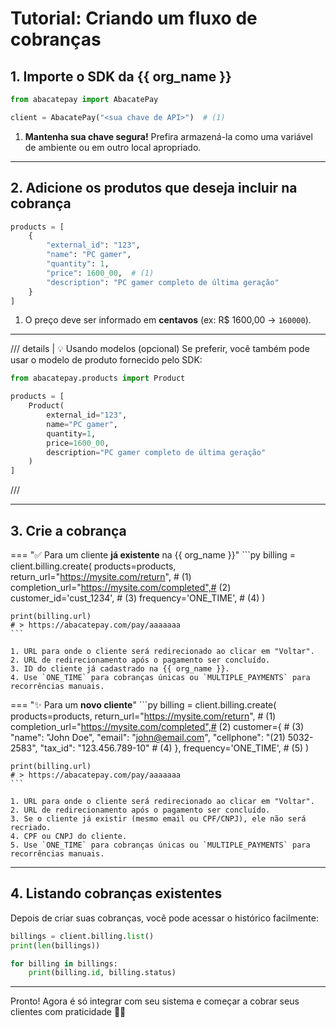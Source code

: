 # Tutorial: Criando um fluxo de cobranças

## 1. Importe o SDK da {{ org_name }}

```py
from abacatepay import AbacatePay

client = AbacatePay("<sua chave de API>")  # (1)
```

1. **Mantenha sua chave segura!** Prefira armazená-la como uma variável de ambiente ou em outro local apropriado.

---

## 2. Adicione os produtos que deseja incluir na cobrança

```py
products = [
    {
        "external_id": "123",
        "name": "PC gamer",
        "quantity": 1,
        "price": 1600_00,  # (1)
        "description": "PC gamer completo de última geração"
    }
]
```

1. O preço deve ser informado em **centavos** (ex: R\$ 1600,00 → `160000`).

---

/// details | 💡 Usando modelos (opcional)
Se preferir, você também pode usar o modelo de produto fornecido pelo SDK:

```py
from abacatepay.products import Product

products = [
    Product(
        external_id="123",
        name="PC gamer",
        quantity=1,
        price=1600_00,
        description="PC gamer completo de última geração"
    )
]
```
///

---

## 3. Crie a cobrança
=== "✅ Para um cliente **já existente** na {{ org_name }}"
    ```py
    billing = client.billing.create(
        products=products,
        return_url="https://mysite.com/return",       # (1)
        completion_url="https://mysite.com/completed",# (2)
        customer_id='cust_1234',                      # (3)
        frequency='ONE_TIME',                         # (4)
    )

    print(billing.url)
    # > https://abacatepay.com/pay/aaaaaaa
    ```

    1. URL para onde o cliente será redirecionado ao clicar em "Voltar".
    2. URL de redirecionamento após o pagamento ser concluído.
    3. ID do cliente já cadastrado na {{ org_name }}.
    4. Use `ONE_TIME` para cobranças únicas ou `MULTIPLE_PAYMENTS` para recorrências manuais.

=== "✨ Para um **novo cliente**"
    ```py
    billing = client.billing.create(
        products=products,
        return_url="https://mysite.com/return",       # (1)
        completion_url="https://mysite.com/completed",# (2)
        customer={                                    # (3)
            "name": "John Doe",
            "email": "john@email.com",
            "cellphone": "(21) 5032-2583",
            "tax_id": "123.456.789-10"                # (4)
        },
        frequency='ONE_TIME',                         # (5)
    )

    print(billing.url)
    # > https://abacatepay.com/pay/aaaaaaa
    ```

    1. URL para onde o cliente será redirecionado ao clicar em "Voltar".
    2. URL de redirecionamento após o pagamento ser concluído.
    3. Se o cliente já existir (mesmo email ou CPF/CNPJ), ele não será recriado.
    4. CPF ou CNPJ do cliente.
    5. Use `ONE_TIME` para cobranças únicas ou `MULTIPLE_PAYMENTS` para recorrências manuais.

---

## 4. Listando cobranças existentes

Depois de criar suas cobranças, você pode acessar o histórico facilmente:

```py
billings = client.billing.list()
print(len(billings))

for billing in billings:
    print(billing.id, billing.status)
```

---

Pronto! Agora é só integrar com seu sistema e começar a cobrar seus clientes com praticidade 🚀😊
